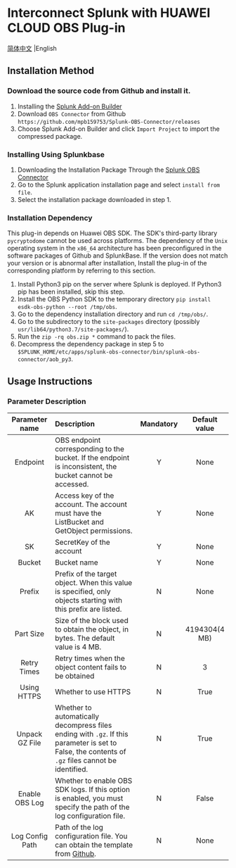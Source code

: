# Interconnect Splunk with HUAWEI CLOUD OBS Plug-in
[简体中文](https://github.com/mpb159753/Splunk-OBS-Connector/blob/master/README.md) |English

## Installation Method

### Download the source code from Github and install it.
1. Installing the [Splunk Add-on Builder](https://splunkbase.splunk.com/app/2962/)
2. Download `OBS Connector` from Github `https://github.com/mpb159753/Splunk-OBS-Connector/releases`
3. Choose Splunk Add-on Builder and click `Import Project` to import the compressed package.


### Installing Using Splunkbase
1. Downloading the Installation Package Through the [Splunk OBS Connector](https://splunkbase.splunk.com/app/24484/)
2. Go to the Splunk application installation page and select `install from file`.
3. Select the installation package downloaded in step 1.

### Installation Dependency
This plug-in depends on Huawei OBS SDK. The SDK's third-party library `pycryptodome` cannot be used across platforms. The dependency of the `Unix` operating system in the `x86_64` architecture has been preconfigured in the software packages of Github and SplunkBase. If the version does not match your version or is abnormal after installation, Install the plug-in of the corresponding platform by referring to this section.

1. Install Python3 pip on the server where Splunk is deployed. If Python3 pip has been installed, skip this step.
2. Install the OBS Python SDK to the temporary directory `pip install esdk-obs-python --root /tmp/obs`.
3. Go to the dependency installation directory and run `cd /tmp/obs/`.
4. Go to the subdirectory to the `site-packages` directory (possibly `usr/lib64/python3.7/site-packages/`).
5. Run the `zip -rq obs.zip *` command to pack the files.
6. Decompress the dependency package in step 5 to `$SPLUNK_HOME/etc/apps/splunk-obs-connector/bin/splunk-obs-connector/aob_py3`.

## Usage Instructions

### Parameter Description

| Parameter name  | Description                                                                                                                                                    | Mandatory | Default value |
|:---------------:|:---------------------------------------------------------------------------------------------------------------------------------------------------------------|:---------:|:-------------:|
|    Endpoint     | OBS endpoint corresponding to the bucket. If the endpoint is inconsistent, the bucket cannot be accessed.                                                      |     Y     |     None      |
|       AK        | Access key of the account. The account must have the ListBucket and GetObject permissions.                                                                     |     Y     |     None      |
|       SK        | SecretKey of the account                                                                                                                                       |     Y     |     None      |
|     Bucket      | Bucket name                                                                                                                                                    |     Y     |     None      |
|     Prefix      | Prefix of the target object. When this value is specified, only objects starting with this prefix are listed.                                                  |     N     |     None      |
|    Part Size    | Size of the block used to obtain the object, in bytes. The default value is 4 MB.                                                                              |     N     | 4194304(4 MB) |
|   Retry Times   | Retry times when the object content fails to be obtained                                                                                                       |     N     |       3       |
|   Using HTTPS   | Whether to use HTTPS                                                                                                                                           |     N     |     True      |
| Unpack GZ File  | Whether to automatically decompress files ending with `.gz`. If this parameter is set to False, the contents of `.gz` files cannot be identified.              |     N     |     True      |
| Enable OBS Log  | Whether to enable OBS SDK logs. If this option is enabled, you must specify the path of the log configuration file.                                            |     N     |     False     |
| Log Config Path | Path of the log configuration file. You can obtain the template from [Github](https://github.com/huaweicloud/huaweicloud-sdk-python-obs/blob/master/log.conf). |     N     |     None      |